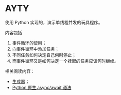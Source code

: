 # AYTY

使用 Python 实现的，演示单线程并发的玩具程序。

内容包括

1. 事件循环的使用；
2. 向事件循环中添加任务；
3. 不同任务如何决定自己何时停止；
4. 而事件循环又是如何决定一个挂起的任务应该何时继续。

相关阅读内容：

- [生成器](https://docs.python.org/3/tutorial/classes.html#iterators)；
- [Python 原生 async/await 语法](https://docs.python.org/3/library/asyncio-task.html)
